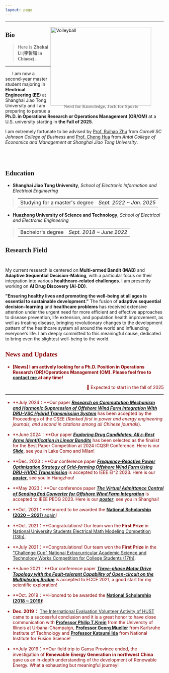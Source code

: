```yaml
---
layout: page
---
```

------------------------------------------------------------


## <font face="Verdana">Bio</font><br/>

<!--Link：https://www.jianshu.com/p/82182f3587e1-->


<!-- <body><img src="https://lizhekai.com/lizhekai.jpg" width = "300" height = "250" alt="Volleyball" align=right /></body> -->

<style>
    figure {
        float: right;
        margin-left: 0px;
        margin-top: -55px;
        /* margin-bottom: 10px; */
    }

    figcaption {
        font-family: 'Georgia', serif;
        font-size: 15px; 
        color: #888;
        text-align: center; 
        font-weight: bold;
        margin-top: -6px;
        /* margin-bottom: 100px; */
    }

    figcaption:before {
        content: none !important;
    }
</style>

<figure>
    <img src="https://lizhekai.com/lizhekai.jpg" width="320" height="250" alt="Volleyball" />
    <figcaption>Nerd for Knowledge, Jock for Sports</figcaption>
</figure>





<!--style='BORDER-RIGHT:#ADADAD 2px solid;
BORDER-TOP:#ADADAD 2px solid;
BORDER-LEFT:#ADADAD 2px solid;
BORDER-BOTTOM:#ADADAD 2px solid;'-->

<!--
<style>
html,body {
     width: 100%;
     height: 100%;
     margin: 0;
     padding: 0;
}

body {
    min-width: 1024px;
    min-height: 600px;
    user-select: text; /* Don't select the text while dragging the page with the mouse */
}

#main {
    width: 100%;
    height: 100%;
}
</style>
-->

<!-- Practice for picture hovering-->
<!--
<html lang="en">
<head>
    <meta charset="UTF-8">
    <meta http-equiv="X-UA-Compatible" content="IE=edge">
    <meta name="viewport" content="width=device-width, initial-scale=1.0">
    <title>Document</title>
    <style>
        .nav a {
            display: inline-block;
            width: 908px;
            height: 1196px;
            background-color: #fff;
            text-align: center;
            line-height: 48px;
            color: #fff;
            text-decoration: none;
        }
        .nav .bg1 {
            background: url(lizhekai.jpg)no-repeat;
        }
        .nav .bg1:hover{
            background-image: url(images/lizhekai_3.jpg);
        }
    </style>

</head>
<body>
    <div class="nav">
        <a href="#" class="bg1"></a>
    </div>
</body>
</html>
-->

> Here is  **Zhekai Li <font face="NSimSun" style="font-style:normal;">(李哲锴 in Chinese)</font>  .<br/>**

------
<!--<br/>&nbsp;-->
&emsp;&nbsp;&nbsp;I am now a second-year master student majoring in **Electrical Engineering (EE)** at Shanghai Jiao Tong University and I am preparing to pursue a **Ph.D. in Operations Research or Operations Management (OR/OM)** at a U.S. university starting in **the Fall of 2025**.

I am extremely fortunate to be advised by [Prof. Ruihao Zhu](https://sha.cornell.edu/faculty-research/faculty/rz383/) from *Cornell SC Johnson College of Business* and [Prof. Cheng Hua](https://www.acem.sjtu.edu.cn/faculty/huacheng.html) from *Antai College of Economics and Management at Shanghai Jiao Tong University*.

<!--Besides, I also got the rare oppertunity to be mentored by xxx, researching the xxx.-->

<!-- Here is [my Curriculum Vitae](https://lizhekai.com/file/CV_ZhekaiLI_English.pdf).<br/><br/> -->

<!-- [[中文简历]](https://lizhekai.com/file/CV_ZhekaiLI_Chinese.pdf) -->

<br/><br/>
## <font face="Verdana">Education</font><br/>

- **Shanghai Jiao Tong University**, *School of Electronic Information and Electrical Engineering*
<blockquote>
  <table style="width: 100%; border-collapse: collapse;" cellpadding="0" cellspacing="0">
    <tr>
      <!-- <td style="border: none; text-align: left;">Studying for a master's degree;&nbsp;&nbsp;<em>GPA: 3.94 / 4.00 (2/114)</em></td> -->
      <td style="border: none; text-align: left;">Studying for a master's degree</td>
      <td style="border: none; text-align: right;"><em>Sept. 2022 ~ Jan. 2025</em></td>
    </tr>
  </table>
</blockquote>


- **Huazhong University of Science and Technology**, *School of Electrical and Electronic Engineering*
<blockquote>
  <table style="width: 100%; border-collapse: collapse;" cellpadding="0" cellspacing="0">
    <tr>
      <!-- <td style="border: none; text-align: left;">Bachelor's degree;&nbsp;&nbsp;<em>GPA: 3.94 / 4.00 (Top 1%)</em></td> -->
      <td style="border: none; text-align: left;">Bachelor's degree</td>
      <td style="border: none; text-align: right;"><em>Sept. 2018 ~ June 2022</em></td>
    </tr>
  </table>
</blockquote>

## <font face="Verdana">Research Field</font><br/><br/>

 <!--&emsp;&nbsp;&nbsp;My current research focuses on the topology, control, converter modeling, and stability analysis of the MMC-based HVDC system with wind farm integration. I am presently working on the **Grid Forming Converter** and its applications in the **VSC-HVDC Based Segmented System with Large Capacity Renewable Energy Integration**. 
 The integration of **Renewable Energy** has received extensive attention under the global trend of environmental protection as well as low carbonization, bringing revolutionary changes to the development pattern of the whole world's electric industry and influencing everyone's life.  I wish to devote my talent to this meaningful cause and bring well-being to society.<br/>&nbsp;-->

My current research is centered on **Multi-armed Bandit (MAB)** and **Adaptive Sequential Decision-Making**, with a particular focus on their integration into various **healthcare-related challenges**. I am presently working on **AI Drug Discovery (AI-DD)**.
 <!-- and **ambulance dispatch** -->

 **"Ensuring healthy lives and promoting the well-being at all ages is essential to sustainable development."** The fusion of **adaptive sequential decision-learning** and **healthcare problems** has received extensive attention under the urgent need for more efficient and effective approaches to disease prevention, life extension, and population health improvement, as well as treating disease, bringing revolutionary changes to the development pattern of the healthcare system all around the world and influencing everyone's life. I am deeply committed to this meaningful cause, dedicated to bring even the slightest well-being to the world.<br/>

## <font color='#8B0000'><font face="Verdana">News and Updates</font><br/> 

<div style='display: none'>
- **<font color='#8B0000'>[News]</font> I am looking for a Research Assistant Position in Electrical Engineering (EE) related to the Grid Forming Converter and its applications in VSC-HVDC Based Segmented System with Large Capacity Renewable Energy Integration!**
<div align = right>&#127796;&nbsp;Remote from July 2023 and offline from July 2024</div>
</div>

- **<font color='#8B0000'>[News]</font> I am actively looking for a Ph.D. Position in Operations Research (OR)/Operations Management (OM). Please feel free to** <a href= "mailto:zhekai_li@outlook.com"> **<u>contact me</u>** </a> **at any time!**
<div align = right>&#127796;&nbsp;Expected to start in the fall of 2025</div>



------------------------------------------------------------------

- **July 2024：**Our paper [***Research on Commutation Mechanism and Harmonic Suppression of Offshore Wind Farm Integration With DRU-VSC Hybrid Transmission System***](xxx) has been accepted by the Proceedings of the CSEE (*Ranked first in power and energy engineering journals, and second in citations among all Chinese journals*).

- **June 2024：**Our paper [***Exploring Drug Candidates: All ε-Best Arms Identification in Linear Bandits***](xxx) has been selected as the finalist for the Best Paper Competition at 2024 ICQSR Conference. Here is our [***Slide***](https://lizhekai.com/poster_and_oral/xxx), see you in Lake Como and Milan!

- **Dec. 2023：**Our conference paper [***Frequency-Reactive Power Optimization Strategy of Grid-forming Offshore Wind Farm Using DRU-HVDC Transmission***](https://lizhekai.com/mypaper/EI223_Frequency-ReactivePowerOptimizationStrategyofGrid-formingOffshoreWindFarmUsingDRU-HVDCTransmission.pdf) is accepted to IEEE EI^2 2023. Here is our [***poster***](https://lizhekai.com/poster_and_oral/IEEE_EI2_2023-Poster.pdf), see you in Hangzhou!

- **May 2023：**Our conference paper [***The Virtual Admittance Control of Sending End Converter for Offshore Wind Farm Integration***](https://lizhekai.com/mypaper/PEDG23_ResearchonVirtualAdmittanceControlStrategy.pdf) is accepted to IEEE PEDG 2023. Here is our [***poster***](https://lizhekai.com/poster_and_oral/IEEE_PEDG_2023-Poster.pdf), see you in Shanghai! 

- **Oct. 2021：**Honored to be awarded the [**National Scholarship (2020 ~ 2021)** again](https://mp.weixin.qq.com/s/QbRVy8weyYX8UtGLIQvx0w)!

- **Oct. 2021：**Congratulations! Our team won the **First Prize** in [National University Students Electrical Math Modeling Competition (13th)](https://lizhekai.com/file/2401_QuestionA_CSEE_Modeling.pdf).

- **July 2021：**Congratulations! Our team won the **First Prize** in the ["Challenge Cup" National Extracurricular Academic Science and Technology Works Competition for College Students (17th)](https://mp.weixin.qq.com/s/ZobAxUZ71jGbOV4LhYBiIQ).

- **June 2021：**Our conference paper [***Three-phase Motor Drive Topology with the Fault-tolerant Capability of Open-circuit on the Multiplexing Bridge***](https://lizhekai.com/mypaper/ECCE21_Three-phaseMotorDriveTopologywiththeFault-tolerantCapability.pdf) is accepted to ECCE 2021, a good start for my scientific exploration!

- **Oct. 2019：**Honored to be awarded the [**National Scholarship (2018 ~ 2019)**](https://mp.weixin.qq.com/s/3hfo7MoAAi7Xte2C3pTVIA)!

- **Dec. 2019：** [The International Evaluation Volunteer Activity of HUST](https://mp.weixin.qq.com/s/KX8FzfcE5yZikgJx7DlblQ) came to a successful conclusion and it is a great honor to have close communication with [**Professor Philip T.Krein**](https://ece.illinois.edu/about/directory/faculty/krein) from the University of Illinois at Urbana-Champaign, [**Professor Georg Mueller**](https://www.healthtech.kit.edu/deutsch/112_247.php) from Karlsruhe 
Institute of Technology and [**Professor Katsumi Ida**](https://unit.nifs.ac.jp/research/archives/staff/ida-katsumi_eng?lang=eng&unit=unit03&paper=IdaKatsumi) from National Institute for Fusion Science!

- **July 2019：**Our field trip to Gansu Province ended, the investigation of **Renewable** **Energy** **Generation** **in** 
**northwest** **China** gave us an in-depth understanding of the development of Renewable Energy. What a exhausting but meaningful journey!
